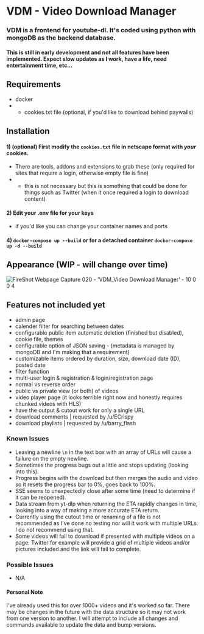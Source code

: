 # VDM - Video Download Manager

### VDM is a frontend for youtube-dl. It's coded using python with mongoDB as the backend database.

#### This is still in early development and not all features have been implemented. Expect slow updates as I work, have a life, need entertainment time, etc... 

## Requirements

- docker
- - cookies.txt file (optional, if you'd like to download behind paywalls)

## Installation

#### 1) (optional) First modify the `cookies.txt` file in netscape format with *your* cookies. 
- There are tools, addons and extensions to grab these (only required for sites that require a login, otherwise empty file is fine)
- - this is not necessary but this is something that could be done for things such as Twitter (when it once required a login to download content)

#### 2) Edit your .env file for your keys
- if you'd like you can change your container names and ports

#### 4) `docker-compose up --build` or for a detached container `docker-compose up -d --build`

## Appearance (WIP - will change over time)

![FireShot Webpage Capture 020 - 'VDM_Video Download Manager' - 10 0 0 4](https://github.com/samstarnes/vdm/assets/19420604/b54b9fe4-b0cf-460f-82a6-7a15c12d1842)


## Features not included yet
- admin page
- calender filter for searching between dates
- configurable public item automatic deletion (finished but disabled), cookie file, themes
- configurable option of JSON saving - (metadata is managed by mongoDB and I'm making that a requirement)
- customizable items ordered by duration, size, download date (ID), posted date
- filter function
- multi-user login & registration & login/registration page
- normal vs reverse order
- public vs private view (or both) of videos
- video player page (it looks terrible right now and honestly requires chunked videos with HLS)
- have the output & cutout work for only a single URL
- download comments | requested by /u/ECrispy
- download playlists | requested by /u/barry_flash

### Known Issues
- Leaving a newline `\n` in the text box with an array of URLs will cause a failure on the empty newline.
- Sometimes the progress bugs out a little and stops updating (looking into this).
- Progress begins with the download but then merges the audio and video so it resets the progress bar to 0%, goes back to 100%.
- SSE seems to unexpectedly close after some time (need to determine if it can be reopened).
- Data stream from yt-dlp when returning the ETA rapidly changes in time, looking into a way of making a more accurate ETA return.
- Currently using the cutout time or renaming of a file is not recommended as I've done no testing nor will it work with multiple URLs. I do not recommend using that.
- Some videos will fail to download if presented with multiple videos on a page. Twitter for example will provide a grid of multiple videos and/or pictures included and the link will fail to complete.

### Possible Issues
- N/A

#### Personal Note
I've already used this for over 1000+ videos and it's worked so far. There may be changes in the future with the data structure so it may not work from one version to another. I will attempt to include all changes and commands available to update the data and bump versions.
